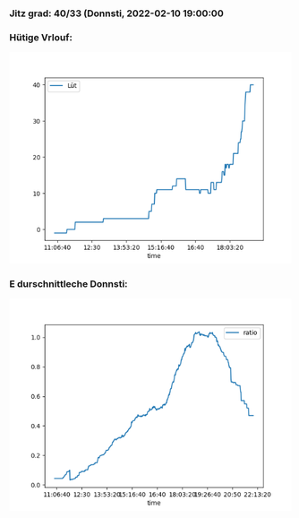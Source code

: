 ### Jitz grad: 40/33 (Donnsti, 2022-02-10 19:00:00

### Hütige Vrlouf:
![Graph](Today.png)

### E durschnittleche Donnsti:
![Graph](Donnsti.png)